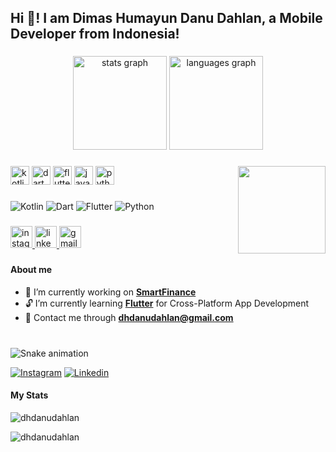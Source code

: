 <h2 align="left">Hi 👋! I am Dimas Humayun Danu Dahlan, a Mobile Developer from Indonesia!</h2>

###

<div align="center">
  <img src="https://github-readme-stats.vercel.app/api?username=dhdanudahlan&hide_title=false&hide_rank=false&show_icons=true&include_all_commits=true&count_private=true&disable_animations=false&theme=dracula&locale=en&hide_border=false" height="150" alt="stats graph"  />
  <img src="https://github-readme-stats.vercel.app/api/top-langs?username=dhdanudahlan&locale=en&hide_title=false&layout=compact&card_width=320&langs_count=5&theme=dracula&hide_border=false" height="150" alt="languages graph"  />
</div>

###

<img align="right" height="140" src="https://media4.giphy.com/media/v1.Y2lkPTc5MGI3NjExeXRpMXNubDV3bm83aW1wZGV5dDhkMmxpNHd2cWFmcnF0MTFvMTZtOSZlcD12MV9pbnRlcm5hbF9naWZfYnlfaWQmY3Q9Zw/h0Cq1ClzO3UpupFPjP/giphy.gif"  />

###

<div align="left">
  <img src="https://cdn.jsdelivr.net/gh/devicons/devicon/icons/kotlin/kotlin-original.svg" height="30" alt="kotlin logo"  />
  <img src="https://cdn.jsdelivr.net/gh/devicons/devicon/icons/dart/dart-original.svg" height="30" alt="dart logo"  />
  <img src="https://cdn.jsdelivr.net/gh/devicons/devicon/icons/flutter/flutter-original.svg" height="30" alt="flutter logo"  />
  <img src="https://cdn.jsdelivr.net/gh/devicons/devicon/icons/java/java-original.svg" height="30" alt="java logo"  />
  <img src="https://cdn.jsdelivr.net/gh/devicons/devicon/icons/python/python-original.svg" height="30" alt="python logo"  />
</div>

### 

![Kotlin](https://img.shields.io/badge/Kotlin-B125EA?style=for-the-badge&logo=kotlin&logoColor=white) ![Dart](https://img.shields.io/badge/Dart-0175C2?style=for-the-badge&logo=dart&logoColor=white) ![Flutter](https://img.shields.io/badge/Flutter-0175C2?style=for-the-badge&logo=flutter&logoColor=white) ![Python](https://img.shields.io/badge/Python-02569B?style=for-the-badge&logo=python&logoColor=white)

###

<div align="left">
  <a href="https://www.instagram.com/dimas.hdanud/" target="_blank">
    <img src="https://img.shields.io/static/v1?message=Instagram&logo=instagram&label=&color=E4405F&logoColor=white&labelColor=&style=for-the-badge" height="35" alt="instagram logo"  />
  </a>
  <a href="https://www.linkedin.com/in/dhdanudahlan/" target="_blank">
    <img src="https://img.shields.io/static/v1?message=LinkedIn&logo=linkedin&label=&color=0077B5&logoColor=white&labelColor=&style=for-the-badge" height="35" alt="linkedin logo"  />
  </a>
  <a href="mailto:dhdanudahlan@gmail.com" target="_blank">
    <img src="https://img.shields.io/static/v1?message=Gmail&logo=gmail&label=&color=D14836&logoColor=white&labelColor=&style=for-the-badge" height="35" alt="gmail logo"  />
  </a>
</div>

###


#### About me
- :turtle: I’m currently working on [**SmartFinance**](https://github.com/dhdanudahlan/smartfinance.git)
- :unlock: I’m currently learning [**Flutter**](https://flutter.dev/) for Cross-Platform App Development
- :email: Contact me through <a href="mailto:dhdanudahlan@gmail.com">**dhdanudahlan@gmail.com**</a>

###

<br clear="both">

<img src="https://raw.githubusercontent.com/dhdanudahlan/dhdanudahlan/output/snake.svg" alt="Snake animation" />


[![Instagram](https://img.shields.io/badge/Instagram-C135A3?style=for-the-badge&logo=instagram&logoColor=white)](https://www.instagram.com/dimas.hdanud) [![Linkedin](https://img.shields.io/badge/LinkedIn-0077B5?style=for-the-badge&logo=linkedin&logoColor=white)](https://www.linkedin.com/in/dhdanudahlan/)
<!-- ![image]()
![image]()
![image]()
![image]() -->

#### My Stats
<p><img align="center" src="https://github-readme-stats.vercel.app/api?username=dhdanudahlan&show_icons=true&locale=en" alt="dhdanudahlan" /></p>
<p>&nbsp;<img align="left" src="https://github-readme-stats.vercel.app/api/top-langs?username=dhdanudahlan&show_icons=true&locale=en&layout=compact" alt="dhdanudahlan" /></p>
<!--q
- 🔭 I’m currently working on ...
- 👯 I’m looking to collaborate on ...
- 🤔 I’m looking for help with ...
- 💬 Ask me about ...
- 📫 How to reach me: ...
- 😄 Pronouns: ...
- ⚡ Fun fact: ...
-->
